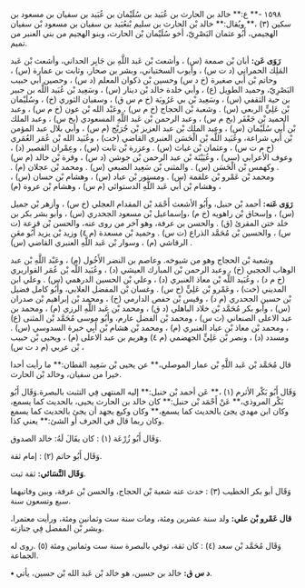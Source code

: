 ١٥٩٨ -** ع:** خالد بن الحارث بن عُبَيد بن سُلَيْمان بن عُبَيد بن سفيان بن مسعود بن سكين (٣) ،** ويُقال:** خالد بْن الحارث بن سليم بْنعُبَيد بن سفيان بن مسعود بْن سفيان الهجيمي، أَبُو عثمان البَصْرِيّ، أخو سُلَيْمان بْن الحارث، وبنو الهجيم من بني العنبر من تميم.

**رَوَى عَن:** أبان بْن صمعة (س) ، وأشعث بْن عَبد اللَّهِ بن جَابِر الحداني، وأشعث بْن عَبد المَلِك الحمراني (د ت س) ، وأيوب السختياني، وبشر بن صحار، وثابت بن عمارة (س) ، وحاتم بْن أَبي صغيرة (خ د س) وحسين بْن ذكوان المعلم (د س) ، وحصين أبي حبيب البَصْرِيّ، وحميد الطويل (ع) ، وأبي خلدة خالد بْن دينار (س) ، وسَعِيد بْن عُبَيد اللَّه بن جبير بن حية الثقفي (س) ، وسَعِيد بْن بي عَرُوبَة (خ م س ق) ، وسفيان الثوري (خ) ، وسُلَيْمان بْن عَلِيٍّ الربعي (س) . وشعبة بْن الحجاج (خ م س) ، وعَبْد الله بْن عون (خ م س) ، وعبد الحميد بْن جَعْفَر (بخ م س) ، وعبد الرحمن بْن عَبد اللَّهِ المسعودي (بخ س) ، وعبد الملك بْن أَبي سُلَيْمان (س) ، وعبد الملك بْن عبد العزيز بْن جُرَيْج (م س) ، وأبي بلال عبد المؤمن بْن أَبي شراعة، وعُبَيد اللَّه بْن الْحَسَن العنبري القاضي (خت) ، وعُبَيد الله بْن عُمَر العُمَري (خ م ت س) ، وعثمان بْن غياث (س) . وعزرة بْن ثابت (س) ، وعِمْران القصير (د) ، وعوف الأعرابي (سي) ، وعُيَيْنَة بْن عبد الرحمن بْن جوشن (د س) ، وقرة بْن خالد (م س) . وكهمس بْن الْحَسَن (س) . والمثنى بْن سَعِيد الضبعي (س) . ومحمد بْن عجلان (م) . ومحمد بْن عَمْرو بْن علقمة (س) . ومستور بْن عباد (س) ، وهشام بْن حسان (س) ، وهشام بْن أَبي عَبد اللَّهِ الدستوائي (م س) ، وهشام بْن عروة (م) ،

**رَوَى عَنه:** أحمد بْن حنبل، وأَبُو الأشعث أَحْمَد بْن المقدام العجلي (خ س) ، وأزهر بْن جميل (س) ، وإسحاق بْن راهويه (خ م) ،وإسماعيل بْن مسعود الجحدري (س) ، وأبو بشر بكر بن خلد ختن المقرئ (ق) . والحسن بن عرفة، وهو آخر من روى عنه، والحسن بْن قزعة (ت س) ، والحسين بْن مُحَمَّد الذراع (ت س) . وحميد بْن مسعدة (م ٤) وزيد بْن يزيد أَبُو معَنِ الرقاشي (م) ، وسوار بْن عَبد اللَّهِ العنبري القاضي (س) .

وشعبة بْن الحجاج وهو من شيوخه. وعاصم بن النضر الأَخُول (م) ، وعَبْد اللَّهِ بْن عبد الوهاب الحجبي (خ) ، وعبد الرحمن بْن المبارك العيشي (د) ، وعُبَيد اللَّه بْن عُمَر القواريري (خ م د) ، وعُبَيد اللَّه بْن معاذ العنبري (د) ، وعلي بْن الحسين الدرهمي (س) . وعلي ابن المديني (خت) ، وعَمْرو بْن عَلِيٍّ (خ س) . وغسان بْن المفضل الغلابي، وأَبُو كامل فضيل بْن حسين الجحدري (م د) ، وقيس بْن حفص الدارمي (خ) ، ومحمد بْن إبراهيم بْن صدران (س) ، وأبو بكر مُحَمَّد بْن خلاد الباهلي (د ق) ، ومحمد بْن عَبد اللَّهِ الرزي (م) ، ومحمد بن عبد الاعلى الصنعاني (ت س) ، ومحمد بْن الفضل عارم، وأَبُو موسى مُحَمَّد بْن المثنى (ع) ، ومحمد بْن معاذ بْن عباد العنبري (م) ، ومحمد بْن هشام بْن أَبِي خيرة السدوسي (س) . ومسدد (د) ، ونصر بْن عَلِيٍّ الجهضمي (م ٤) وهريم بن عبد الاعلى (م) ، ويحيى بْن حبيب بْن عربي (م د ت س) ،

قال مُحَمَّد بْن عَبد اللَّهِ بْن عمار الموصلي،** عن يحيى بْن سَعِيد القطان:** ما رأيت أحدا خيرا من سفيان، وخالد بْن الحارث.

وَقَال أَبُو بَكْر الأثرم (١) ،** عَن أحمد بْن حنبل:** إليه المنتهى فِي التثبت بالبصرة.وَقَال أَبُو بَكْر المروذي،** عَنْ أَحْمَد بْن حنبل:** كان خالد بن الحارث يحيى، بالحديث كما يسمع، وكان ابن مهدي يجئ بالحديث كما يسمع،** وكان وكيع يجهد أن يجئ بالحديث كما يسمع وكان ربما قال في الحرف أو الشئ:** يعني كذا.

وَقَال أَبُو زُرْعَة (١) : كان يقَالَ لَهُ: خالد الصدوق.

وَقَال أَبُو حاتم (٢) : إمام ثقة.

**وَقَال النَّسَائي:** ثقة ثبت.

وَقَال أبو بكر الخطيب (٣) : حدث عنه شعبة بْن الحجاج، والحسن بْن عرفة، وبين وفاتيهما سبع وتسعون سنة.

**قال عَمْرو بْن علي:** ولد سنة عشرين ومئة، ومات سنة ست وثمانين ومئة، ورأيت معتمرا، وبشر بْن المفضل فِي جنازته.

وَقَال مُحَمَّد بْن سعد (٤) : كان ثقة، توفي بالبصرة سنة ست وثمانين ومئة (٥) .روى له الجماعة.

**• د س ق:** خالد بن حسين، هو خالد بْن عَبد الله بْن حسين، يأتي.